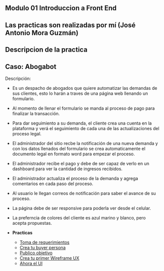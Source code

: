 ## Modulo 01 Introduccion a Front End
## Las practicas son realizadas por mí (José Antonio Mora Guzmán)
## Descripcion de la practica
## Caso: Abogabot 
Descripción: 
- Es un despacho de abogados que quiere automatizar las demandas de sus clientes, esto lo harán a traves de una página web llenando un formulario.
- Al momento de llenar el formulario se manda al proceso de pago para finalizar la transacción.
- Para dar seguimiento a su demanda, el cliente crea una cuenta en la plataforma y verá el seguimiento de cada una de las actualizaciones del proceso legal.
- El administrador del sitio recbe la notificación de una nueva demanda y con los datos llenados del formulario se crea automaticamente el documento  legal en formato word para empezar el proceso.
- El administrador recibe el pago y debe de ser capaz de verlo en un dashboard para ver la cantidad de ingresos recibidos.
- El administrador actualiza el proceso de la demanda y agrega comentarios en cada paso del proceso.
- Al usuario le llegan correos de notificación para saber el avance de su proceso.
- La página debe de ser responsive para poderla ver desde el celular.
- La preferncia de colores del cliente es azul marino y blanco, pero acepta propuestas.


- **Practicas**
	- [Toma de requerimientos](https://github.com/JAntonioMoraG/LaunchX-Front-End-Mission/tree/main/01-Intro/1-Requerimientos)
  	- [Crea tu buyer persona](https://github.com/JAntonioMoraG/LaunchX-Front-End-Mission/tree/main/01-Intro/2-Buyer%20Persona)
	- [Publico objetivo](https://github.com/JAntonioMoraG/LaunchX-Front-End-Mission/tree/main/01-Intro/3-Publico%20Objetivo)
	- [Crea tu primer Wireframe UX](https://github.com/JAntonioMoraG/LaunchX-Front-End-Mission/tree/main/01-Intro/4-Wireframe)
	- [Ahora el UI](https://github.com/JAntonioMoraG/LaunchX-Front-End-Mission/tree/main/01-Intro/5-UI)
